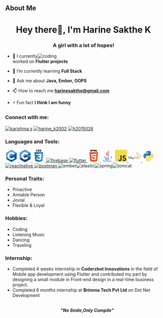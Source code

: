 ## About Me





<h1 align="center">Hey there👋, I'm Harine Sakthe K</h1>
<h3 align="center">A girl with a lot of hopes!</h3>

<img align="right" alt="coding" width="400" src="https://user-images.githubusercontent.com/59734313/157189039-c09b3e38-9f42-42c0-ab54-14f1574190a7.gif"> 

- 🔭 I currently worked on **Flutter projects**

- 🌱 I’m currently learning **Full Stack**

- 💬 Ask me about **Java, Ember, OOPS**

- 📫 How to reach me **harinesakthe@gmail.com**

- ⚡ Fun fact **I think I am funny**

<h3 align="left">Connect with me:</h3>
<p align="left">
<a href="https://linkedin.com/in/harine-sakthe-k" target="blank"><img align="center" src="https://raw.githubusercontent.com/rahuldkjain/github-profile-readme-generator/master/src/images/icons/Social/linked-in-alt.svg" alt="karishma s" height="30" width="40" /></a> 
<a href="https://instagram.com/harine_k2002" target="blank"><img align="center" src="https://raw.githubusercontent.com/rahuldkjain/github-profile-readme-generator/master/src/images/icons/Social/instagram.svg" alt="harine_k2002" height="30" width="40" /></a>
<a href="https://www.hackerrank.com/h2015026" target="blank"><img align="center" src="https://raw.githubusercontent.com/rahuldkjain/github-profile-readme-generator/master/src/images/icons/Social/hackerrank.svg" alt="h2015026" height="30" width="40" /></a>
</p>

<h3 align="left">Languages and Tools:</h3>
<p align="left"> <a href="https://www.cprogramming.com/" target="_blank" rel="noreferrer"> <img src="https://raw.githubusercontent.com/devicons/devicon/master/icons/c/c-original.svg" alt="c" width="40" height="40"/> </a> <a href="https://www.w3schools.com/cpp/" target="_blank" rel="noreferrer"> <img src="https://raw.githubusercontent.com/devicons/devicon/master/icons/cplusplus/cplusplus-original.svg" alt="cplusplus" width="40" height="40"/> </a> <a href="https://www.w3schools.com/css/" target="_blank" rel="noreferrer"> <img src="https://raw.githubusercontent.com/devicons/devicon/master/icons/css3/css3-original-wordmark.svg" alt="css3" width="40" height="40"/> </a> <a href="https://firebase.google.com/" target="_blank" rel="noreferrer"> <img src="https://www.vectorlogo.zone/logos/firebase/firebase-icon.svg" alt="firebase" width="40" height="40"/> </a> <a href="https://flutter.dev" target="_blank" rel="noreferrer"> <img src="https://www.vectorlogo.zone/logos/flutterio/flutterio-icon.svg" alt="flutter" width="40" height="40"/> </a> <a href="https://www.w3.org/html/" target="_blank" rel="noreferrer"> <img src="https://raw.githubusercontent.com/devicons/devicon/master/icons/html5/html5-original-wordmark.svg" alt="html5" width="40" height="40"/> </a> <a href="https://www.java.com" target="_blank" rel="noreferrer"> <img src="https://raw.githubusercontent.com/devicons/devicon/master/icons/java/java-original.svg" alt="java" width="40" height="40"/> </a> <a href="https://developer.mozilla.org/en-US/docs/Web/JavaScript" target="_blank" rel="noreferrer"> <img src="https://raw.githubusercontent.com/devicons/devicon/master/icons/javascript/javascript-original.svg" alt="javascript" width="40" height="40"/> </a> <a href="https://www.mysql.com/" target="_blank" rel="noreferrer"> <img src="https://raw.githubusercontent.com/devicons/devicon/master/icons/mysql/mysql-original-wordmark.svg" alt="mysql" width="40" height="40"/> </a> <a href="https://www.python.org" target="_blank" rel="noreferrer"> <img src="https://raw.githubusercontent.com/devicons/devicon/master/icons/python/python-original.svg" alt="python" width="40" height="40"/> </a> <a href="https://reactnative.dev/" target="_blank" rel="noreferrer"> <img src="https://reactnative.dev/img/header_logo.svg" alt="reactnative" width="40" height="40"/>
<img src="https://www.vectorlogo.zone/logos/getpostman/getpostman-icon.svg" alt="postman" width="40" height="40"/> </a> <a href="https://www.python.org" target="_blank" rel="noreferrer"></a> <img src="https://www.vectorlogo.zone/logos/emberjs/emberjs-icon.svg" alt="ember" width="40" height="40"/><img src="https://www.vectorlogo.zone/logos/elastic/elastic-icon.svg" alt="elastic" width="40" height="40"/><img src="https://www.vectorlogo.zone/logos/springio/springio-icon.svg" alt="spring" width="40" height="40"/><img src="https://www.vectorlogo.zone/logos/apache_tomcat/apache_tomcat-icon.svg" alt="tomcat" width="40" height="40"/></p>



<h3 align="left">Personal Traits:</h3>
<ul>
  <li>Proactive</li>
  <li>Amiable Person</li>
  <li>Jovial</li>
  <li>Flexible & Loyal</li>
</ul>

<h3 align="left">Hobbies:</h3>
<ul>
   <li>Coding</li>
  <li>Listening Music</li>
  <li>Dancing</li>
  <li>Traveling</li>

</ul>

<h3 align="left">Internship:</h3>
<ul>
  
  <li>
    Completed 4 weeks internship in <b>Coderzbot Innovations</b> in the field of Mobile app development using 
    Flutter and contributed my part by designing a small module in Front-end design in a real-time business 
    project.
  </li>
  <li>
    Completed 6 months internship at <b>Brimma Tech Pvt Ltd</b> on Dot Net Development
  </li>

  <br>
  <p align="center"><b><em>"No Smile,Only Compile"</em></b></p>

</ul>

